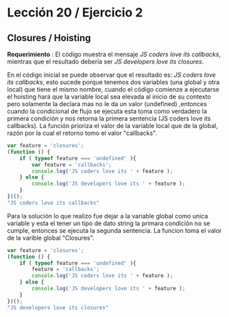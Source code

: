 # Lección 20 / Ejercicio 2
## Closures / Hoisting


**Requerimiento** : El código muestra el mensaje *JS coders love its callbacks*, mientras que el resultado debería ser *JS developers love its closures*.

En el código inicial se puede observar que el resultado es: *JS coders love its callbacks*, esto sucede porque tenemos dos variables
(una global y otra local) que tiene el mismo nombre, cuando el código comienze a ejecutarse el hoisting hará que la variable local sea 
elevada al inicio de su contexto pero solamente la declara mas no le da un valor (undefined) ,entonces cuando la condicional de flujo 
se ejecuta esta toma como verdadero la primera condición y nos retorna la primera sentencia (JS coders love its callbacks).
La función prioriza el valor de la variable local que de la global, razón por la cual el retorno tomo el valor "callbacks".

```javascript
var feature = 'closures'; 
(function () {     
	if ( typeof feature === 'undefined' ){         
		var feature = 'callbacks';         
		console.log('JS coders love its ' + feature );     
	} else {         
		console.log('JS developers love its ' + feature );     
	} 
})();
"JS coders love its callbacks"
```

Para la solución lo que realizo fue dejar a la variable global como unica variable y esta el tener un tipo de dato string
la primara condición no se cumple, entonces se ejecuta la segunda sentencia. 
La funcion toma el valor de la varible global "Closures".

```javascript
var feature = 'closures'; 
(function () {     
	if ( typeof feature === 'undefined' ){
	 	feature = 'callbacks';
		console.log('JS coders love its ' + feature );     
	} else {         
		console.log('JS developers love its ' + feature );     
	} 
})();
"JS developers love its closures"
```
